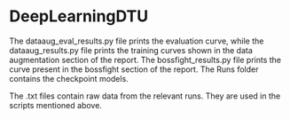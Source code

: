 ﻿# DeepLearningDTU
The dataaug_eval_results.py file prints the evaluation curve, while the dataaug_results.py file prints the training curves shown in the data augmentation section of the report.
The bossfight_results.py file prints the curve present in the bossfight section of the report.
The Runs folder contains the checkpoint models.

The .txt files contain raw data from the relevant runs. They are used in the scripts mentioned above.
